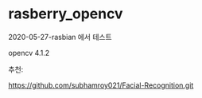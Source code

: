 # rasberry_opencv

2020-05-27-rasbian 에서 테스트

opencv 4.1.2


추천:

https://github.com/subhamroy021/Facial-Recognition.git

